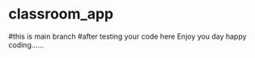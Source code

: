 # classroom_app
#this is main branch 
#after testing your code here
Enjoy you day happy coding......

